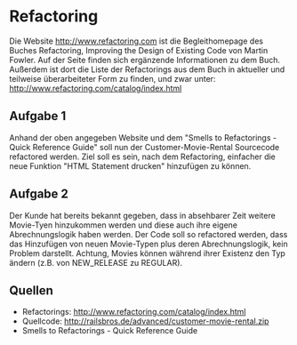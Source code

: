 # Refactoring

Die Website http://www.refactoring.com ist die Begleithomepage des Buches Refactoring, Improving the Design of Existing Code von Martin Fowler. Auf der Seite finden sich ergänzende Informationen zu dem Buch. Außerdem ist dort die Liste der Refactorings aus dem Buch in aktueller und teilweise überarbeiteter Form zu finden, und zwar unter: http://www.refactoring.com/catalog/index.html


## Aufgabe 1

Anhand der oben angegeben Website und dem "Smells to Refactorings - Quick Reference Guide" soll nun der Customer-Movie-Rental Sourcecode refactored werden. Ziel soll es sein, nach dem Refactoring, einfacher die neue Funktion "HTML Statement drucken" hinzufügen zu können.


## Aufgabe 2

Der Kunde hat bereits bekannt gegeben, dass in absehbarer Zeit weitere Movie-Tyen hinzukommen werden und diese auch ihre eigene Abrechnungslogik haben werden. Der Code soll so refactored werden, dass das Hinzufügen von neuen Movie-Typen plus deren Abrechnungslogik, kein Problem darstellt. Achtung, Movies können während ihrer Existenz den Typ ändern (z.B. von NEW_RELEASE zu REGULAR).


## Quellen

* Refactorings: http://www.refactoring.com/catalog/index.html
* Quellcode: http://railsbros.de/advanced/customer-movie-rental.zip
* Smells to Refactorings - Quick Reference Guide